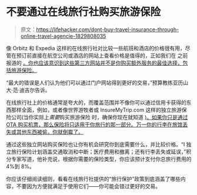 # 不要通过在线旅行社购买旅游保险

> 原文：<https://lifehacker.com/dont-buy-travel-insurance-through-online-travel-agencie-1829808035>

像 Orbitz 和 Expedia 这样的在线旅行社对比较一些航班和酒店的价格很有用，尽管在预订前直接在航空公司或酒店的网站上查看价格是值得的，正如我们在 之前报道的 [。你也应该意识到这些第三方网站并不是你购买额外服务的最佳选择，包括旅游保险。](https://twocents.lifehacker.com/is-booking-travel-through-a-site-like-expedia-worth-it-1793278319) 



“最大的错误是人们认为他们可以通过门户网站得到更好的交易，”预算教练亚历山大·范·迪吉尔告诉。

在线旅行社上的价格通常是夸大的，而覆盖范围并不像你可以通过信用卡获得的东西那样全面，例如，或者像世界游牧者或 InsureMyTrip.com 这样的独立旅游保险公司(当你实际上*需要*购买旅游保险 时，确保你现在就知道 [)。如果你只是通过 OTA 购买机票，那么保险将只适用于你旅行的那一部分。万一你的行李在旅馆丢失或其他东西被偷，你就倒霉了。](https://twocents.lifehacker.com/when-to-buy-travel-insurance-1828636337)

通过这些独立网站购买保险也让你有机会研究你到底需要什么，并比较价格。“I 独立旅行保险计划涵盖交通取消和中断；医疗费用和撤离；还有行李丢失或延误，”积分专家写道，他补充说，根据你需要的保险类型，你应该预计支付你总旅行费用的 4%到 8%。

你应该仔细阅读细则，看看在线旅行社提供的“旅行保护”政策到底涵盖了哪些内容，不要因为方便就满足于使用它们——你可能会错过更好的交易。